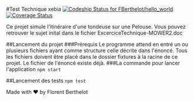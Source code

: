 #Test Technique xebia
[ ![Codeship Status for FBerthelot/hello_world](https://codeship.com/projects/bafc8d10-0216-0133-d8a4-3eeec0a057c8/status?branch=master)](https://codeship.com/projects/88812)
[![Coverage Status](https://coveralls.io/repos/FBerthelot/hello_world/badge.svg)](https://coveralls.io/r/FBerthelot/hello_world)

Ce projet simule l'itinéraire d'une tondeuse sur une Pelouse.
Vous pouvez retrouver le sujet inital dans le fichier ExcerciceTechnique-MOWER2.doc

##Lancement du projet
###Prérequis
Le programme attend en entré un ou plusieurs fichiers ayant comme structure celle décrite dans l'énoncé.
Tous les fichiers doivent être placé dans le dossier fixtures à la racine de ce projet.
Le fichier de l'énoncé existe déjà.
###La commande pour lancer l'application
`npm start`

##Lancement des tests
`npm test`


Made with ❤ by Florent Berthelot
